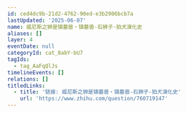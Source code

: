 ```yaml
---
id: ced4dc9b-21d2-4762-90ed-e3b2906bcb7a
lastUpdated: '2025-06-07'
name: 威尼斯之狮是镇墓兽・镇墓兽-石狮子-狛犬演化史
aliases: []
layer: 4
eventDate: null
categoryId: cat_8abY-bU7
tagIds:
  - tag_AaFqQlJs
timelineEvents: []
relations: []
titledLinks:
  - title: '链接: 威尼斯之狮是镇墓兽・镇墓兽-石狮子-狛犬演化史'
    url: 'https://www.zhihu.com/question/760719147'
---
```


